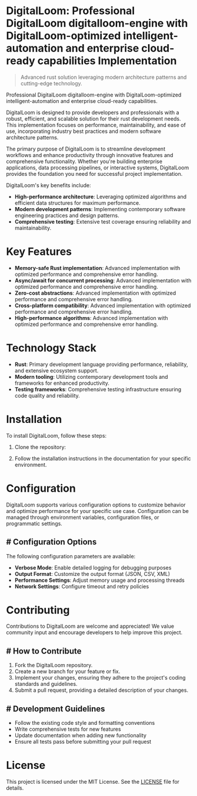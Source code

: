 <!-- fallback_DigitalLoom_20250803170530_71438 -->

# DigitalLoom: Professional DigitalLoom digitalloom-engine with DigitalLoom-optimized intelligent-automation and enterprise cloud-ready capabilities Implementation
> Advanced rust solution leveraging modern architecture patterns and cutting-edge technology.

Professional DigitalLoom digitalloom-engine with DigitalLoom-optimized intelligent-automation and enterprise cloud-ready capabilities.

DigitalLoom is designed to provide developers and professionals with a robust, efficient, and scalable solution for their rust development needs. This implementation focuses on performance, maintainability, and ease of use, incorporating industry best practices and modern software architecture patterns.

The primary purpose of DigitalLoom is to streamline development workflows and enhance productivity through innovative features and comprehensive functionality. Whether you're building enterprise applications, data processing pipelines, or interactive systems, DigitalLoom provides the foundation you need for successful project implementation.

DigitalLoom's key benefits include:

* **High-performance architecture**: Leveraging optimized algorithms and efficient data structures for maximum performance.
* **Modern development patterns**: Implementing contemporary software engineering practices and design patterns.
* **Comprehensive testing**: Extensive test coverage ensuring reliability and maintainability.

# Key Features

* **Memory-safe Rust implementation**: Advanced implementation with optimized performance and comprehensive error handling.
* **Async/await for concurrent processing**: Advanced implementation with optimized performance and comprehensive error handling.
* **Zero-cost abstractions**: Advanced implementation with optimized performance and comprehensive error handling.
* **Cross-platform compatibility**: Advanced implementation with optimized performance and comprehensive error handling.
* **High-performance algorithms**: Advanced implementation with optimized performance and comprehensive error handling.

# Technology Stack

* **Rust**: Primary development language providing performance, reliability, and extensive ecosystem support.
* **Modern tooling**: Utilizing contemporary development tools and frameworks for enhanced productivity.
* **Testing frameworks**: Comprehensive testing infrastructure ensuring code quality and reliability.

# Installation

To install DigitalLoom, follow these steps:

1. Clone the repository:


2. Follow the installation instructions in the documentation for your specific environment.

# Configuration

DigitalLoom supports various configuration options to customize behavior and optimize performance for your specific use case. Configuration can be managed through environment variables, configuration files, or programmatic settings.

## # Configuration Options

The following configuration parameters are available:

* **Verbose Mode**: Enable detailed logging for debugging purposes
* **Output Format**: Customize the output format (JSON, CSV, XML)
* **Performance Settings**: Adjust memory usage and processing threads
* **Network Settings**: Configure timeout and retry policies

# Contributing

Contributions to DigitalLoom are welcome and appreciated! We value community input and encourage developers to help improve this project.

## # How to Contribute

1. Fork the DigitalLoom repository.
2. Create a new branch for your feature or fix.
3. Implement your changes, ensuring they adhere to the project's coding standards and guidelines.
4. Submit a pull request, providing a detailed description of your changes.

## # Development Guidelines

* Follow the existing code style and formatting conventions
* Write comprehensive tests for new features
* Update documentation when adding new functionality
* Ensure all tests pass before submitting your pull request

# License

This project is licensed under the MIT License. See the [LICENSE](https://github.com/AbdullahRashid133/DigitalLoom/blob/main/LICENSE) file for details.
